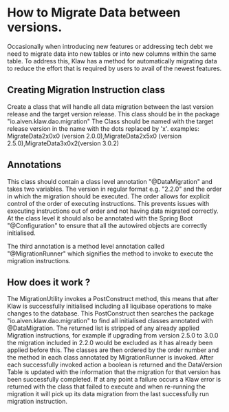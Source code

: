 # How to Migrate Data between versions.

Occasionally when introducing new features or addressing tech debt we need to migrate data into new tables or into new columns within the same table.
To address this, Klaw has a method for automatically migrating data to reduce the effort that is required by users to avail of the newest features.

## Creating Migration Instruction class

Create a class that will handle all data migration between the last version release and the target version release.
This class should be in the package "io.aiven.klaw.dao.migration"
The Class should be named with the target release version in the name with the dots replaced by 'x'.
examples: MigrateData2x0x0 (version 2.0.0),MigrateData2x5x0 (version 2.5.0),MigrateData3x0x2(version 3.0.2)

## Annotations

This class should contain a class level annotation "@DataMigration" and takes two variables.
The version in regular format e.g. "2.2.0" and the order in which the migration should be executed. The order allows for explicit control of the order of executing instructions.
This prevents issues with executing instructions out of order and not having data migrated correctly.
At the class level it should also be annotated with the Spring Boot "@Configuration" to ensure that all the autowired objects are correctly initialised.

The third annotation is a method level annotation called "@MigrationRunner" which signifies the method to invoke to execute the migration instructions.

## How does it work ?

The MigrationUtility invokes a PostConstruct method, this means that after Klaw is successfully initialised including all liquibase operations to make changes to the database.
This PostConstruct then searches the package "io.aiven.klaw.dao.migration" to find all initialised classes annotated with @DataMigration.
The returned list is stripped of any already applied Migration instructions, for example if upgrading from version 2.5.0 to 3.0.0 the migration included in 2.2.0 would be excluded as it has already been applied before this.
The classes are then ordered by the order number and the method in each class annotated by MigrationRunner is invoked.
After each successfully invoked action a boolean is returned and the DataVersion Table is updated with the information that the migration for that version has been successfully completed.
If at any point a failure occurs a Klaw error is returned with the class that failed to execute and when re-running the migration it will pick up its data migration from the last successfully run migration instruction.

